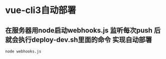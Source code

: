 # vue-cli3自动部署

## 在服务器用node启动webhooks.js 监听每次push 后就会执行deploy-dev.sh里面的命令 实现自动部署
```
node webhooks.js
```

